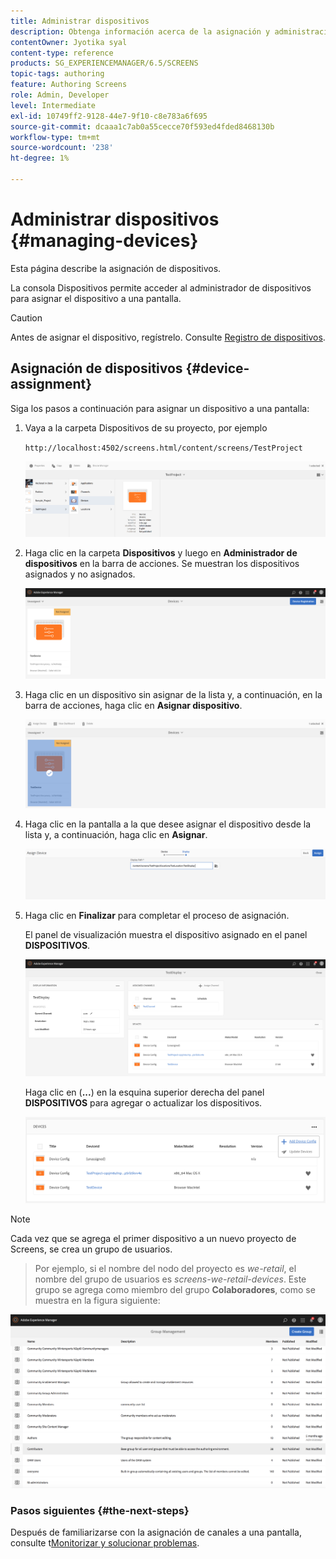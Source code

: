```yaml
---
title: Administrar dispositivos
description: Obtenga información acerca de la asignación y administración de dispositivos en AEM Screens.
contentOwner: Jyotika syal
content-type: reference
products: SG_EXPERIENCEMANAGER/6.5/SCREENS
topic-tags: authoring
feature: Authoring Screens
role: Admin, Developer
level: Intermediate
exl-id: 10749ff2-9128-44e7-9f10-c8e783a6f695
source-git-commit: dcaaa1c7ab0a55cecce70f593ed4fded8468130b
workflow-type: tm+mt
source-wordcount: '238'
ht-degree: 1%

---
```


# Administrar dispositivos {#managing-devices}

Esta página describe la asignación de dispositivos.

La consola Dispositivos permite acceder al administrador de dispositivos para asignar el dispositivo a una pantalla.

>[!CAUTION]
>
>Antes de asignar el dispositivo, regístrelo. Consulte [Registro de dispositivos](device-registration.md).

## Asignación de dispositivos {#device-assignment}

Siga los pasos a continuación para asignar un dispositivo a una pantalla:

1. Vaya a la carpeta Dispositivos de su proyecto, por ejemplo

   `http://localhost:4502/screens.html/content/screens/TestProject`

   ![chlimage_1-32](assets/chlimage_1-32.png)

1. Haga clic en la carpeta **Dispositivos** y luego en **Administrador de dispositivos** en la barra de acciones. Se muestran los dispositivos asignados y no asignados.

   ![chlimage_1-33](assets/chlimage_1-33.png)

1. Haga clic en un dispositivo sin asignar de la lista y, a continuación, en la barra de acciones, haga clic en **Asignar dispositivo**.

   ![chlimage_1-34](assets/chlimage_1-34.png)

1. Haga clic en la pantalla a la que desee asignar el dispositivo desde la lista y, a continuación, haga clic en **Asignar**.

   ![chlimage_1-35](assets/chlimage_1-35.png)

1. Haga clic en **Finalizar** para completar el proceso de asignación.


   El panel de visualización muestra el dispositivo asignado en el panel **DISPOSITIVOS**.

   ![chlimage_1-37](assets/chlimage_1-37.png)

   Haga clic en (**...**) en la esquina superior derecha del panel **DISPOSITIVOS** para agregar o actualizar los dispositivos.

   ![chlimage_1-38](assets/chlimage_1-38.png)

>[!NOTE]
>
>Cada vez que se agrega el primer dispositivo a un nuevo proyecto de Screens, se crea un grupo de usuarios.
>>Por ejemplo, si el nombre del nodo del proyecto es *we-retail*, el nombre del grupo de usuarios es *screens-we-retail-devices*.
>>Este grupo se agrega como miembro del grupo **Colaboradores**, como se muestra en la figura siguiente:

![chlimage_1-39](assets/chlimage_1-39.png)

### Pasos siguientes {#the-next-steps}

Después de familiarizarse con la asignación de canales a una pantalla, consulte t[Monitorizar y solucionar problemas](monitoring-screens.md).
